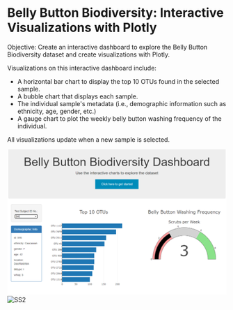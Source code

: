 # Belly Button Biodiversity: Interactive Visualizations with Plotly


Objective:  Create an interactive dashboard to explore the Belly Button Biodiversity dataset and create visualizations with Plotly.

Visualizations on this interactive dashboard include:  
* A horizontal bar chart to display the top 10 OTUs found in the selected sample.
* A bubble chart that displays each sample.
* The individual sample's metadata (i.e., demographic information such as ethnicity, age, gender, etc.)
* A gauge chart to plot the weekly belly button washing frequency of the individual.

All visualizations update when a new sample is selected.

![SS1](https://github.com/bking3372/Belly-Button-Biodiversity/blob/master/images/BBD_SS1.PNG)
![SS2](https://github.com/bking3372/Belly-Button-Biodiversity/blob/master/images/BBD_SS2.PNG)
